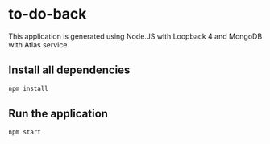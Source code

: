 # to-do-back

This application is generated using Node.JS with Loopback 4 and MongoDB with Atlas service

## Install all dependencies
```sh
npm install
```

## Run the application

```sh
npm start
```
